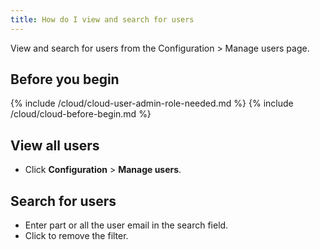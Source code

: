 ```yaml
---
title: How do I view and search for users
---
```


View and search for users from the Configuration > Manage users page.

## Before you begin

{% include /cloud/cloud-user-admin-role-needed.md %}
{% include /cloud/cloud-before-begin.md %}

## View all users

* Click **Configuration** > **Manage users**.

## Search for users

* Enter part or all the user email in the search field.
* Click <span class="cancel-rounded-icon"></span> to remove the filter.
